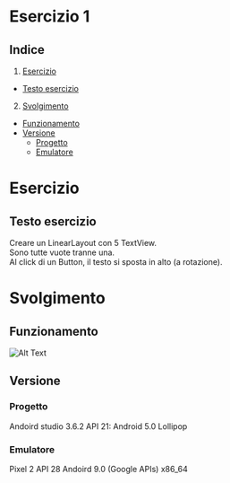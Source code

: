 # Esercizio 1

## Indice
1. [Esercizio](#Esercizio)
  * [Testo esercizio](#Testo-esercizio)
2. [Svolgimento](#Svolgimento)    
  * [Funzionamento](#Funzionamento)
  * [Versione](#Versione)
      * [Progetto](#Progetto)
      * [Emulatore](#Emulatore)


# Esercizio
## Testo esercizio
Creare un LinearLayout con 5 TextView.\
Sono tutte vuote tranne una.\
Al click di un Button, il testo si sposta in alto (a rotazione).

# Svolgimento
## Funzionamento
![Alt Text](https://media.giphy.com/media/SYbygBY4nPoP9tjRko/giphy.gif)

## Versione
### Progetto
Andoird studio 3.6.2
API 21: Android 5.0 Lollipop 

### Emulatore
Pixel 2 API 28 Andoird 9.0 (Google APIs) x86_64